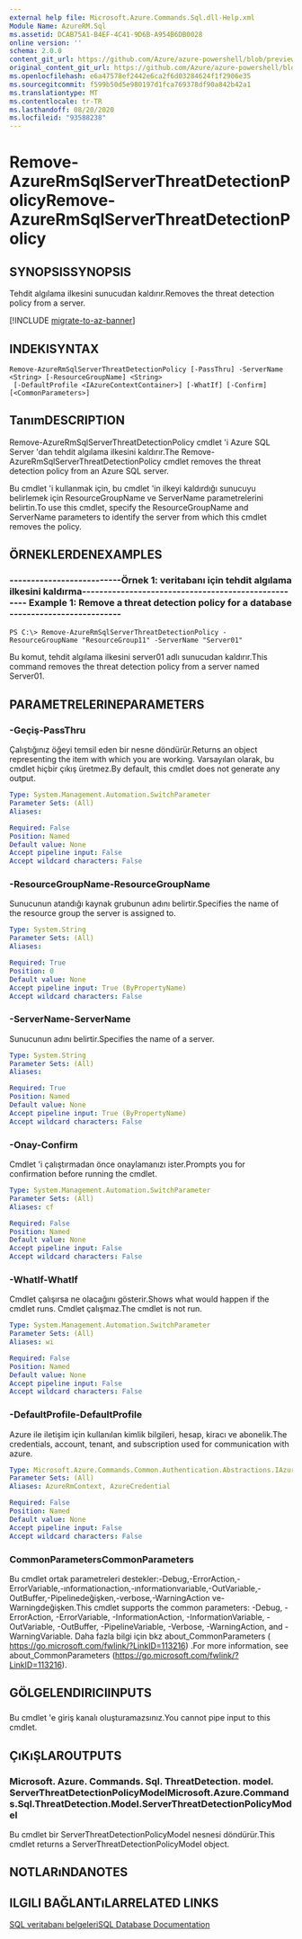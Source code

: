 ```yaml
---
external help file: Microsoft.Azure.Commands.Sql.dll-Help.xml
Module Name: AzureRM.Sql
ms.assetid: DCAB75A1-B4EF-4C41-9D6B-A954B6DB0028
online version: ''
schema: 2.0.0
content_git_url: https://github.com/Azure/azure-powershell/blob/preview/src/ResourceManager/Sql/Commands.Sql/help/Remove-AzureRmSqlServerThreatDetectionPolicy.md
original_content_git_url: https://github.com/Azure/azure-powershell/blob/preview/src/ResourceManager/Sql/Commands.Sql/help/Remove-AzureRmSqlServerThreatDetectionPolicy.md
ms.openlocfilehash: e6a47578ef2442e6ca2f6d03284624f1f2906e35
ms.sourcegitcommit: f599b50d5e980197d1fca769378df90a842b42a1
ms.translationtype: MT
ms.contentlocale: tr-TR
ms.lasthandoff: 08/20/2020
ms.locfileid: "93588238"
---
```

# <span data-ttu-id="dbf9e-101">Remove-AzureRmSqlServerThreatDetectionPolicy</span><span class="sxs-lookup"><span data-stu-id="dbf9e-101">Remove-AzureRmSqlServerThreatDetectionPolicy</span></span>

## <span data-ttu-id="dbf9e-102">SYNOPSIS</span><span class="sxs-lookup"><span data-stu-id="dbf9e-102">SYNOPSIS</span></span>
<span data-ttu-id="dbf9e-103">Tehdit algılama ilkesini sunucudan kaldırır.</span><span class="sxs-lookup"><span data-stu-id="dbf9e-103">Removes the threat detection policy from a server.</span></span>

[!INCLUDE [migrate-to-az-banner](../../includes/migrate-to-az-banner.md)]

## <span data-ttu-id="dbf9e-104">INDEKI</span><span class="sxs-lookup"><span data-stu-id="dbf9e-104">SYNTAX</span></span>

```
Remove-AzureRmSqlServerThreatDetectionPolicy [-PassThru] -ServerName <String> [-ResourceGroupName] <String>
 [-DefaultProfile <IAzureContextContainer>] [-WhatIf] [-Confirm] [<CommonParameters>]
```

## <span data-ttu-id="dbf9e-105">Tanım</span><span class="sxs-lookup"><span data-stu-id="dbf9e-105">DESCRIPTION</span></span>
<span data-ttu-id="dbf9e-106">Remove-AzureRmSqlServerThreatDetectionPolicy cmdlet 'i Azure SQL Server 'dan tehdit algılama ilkesini kaldırır.</span><span class="sxs-lookup"><span data-stu-id="dbf9e-106">The Remove-AzureRmSqlServerThreatDetectionPolicy cmdlet removes the threat detection policy from an Azure SQL server.</span></span>

<span data-ttu-id="dbf9e-107">Bu cmdlet 'i kullanmak için, bu cmdlet 'in ilkeyi kaldırdığı sunucuyu belirlemek için ResourceGroupName ve ServerName parametrelerini belirtin.</span><span class="sxs-lookup"><span data-stu-id="dbf9e-107">To use this cmdlet, specify the ResourceGroupName and ServerName parameters to identify the server from which this cmdlet removes the policy.</span></span>

## <span data-ttu-id="dbf9e-108">ÖRNEKLERDEN</span><span class="sxs-lookup"><span data-stu-id="dbf9e-108">EXAMPLES</span></span>

### <span data-ttu-id="dbf9e-109">--------------------------Örnek 1: veritabanı için tehdit algılama ilkesini kaldırma--------------------------</span><span class="sxs-lookup"><span data-stu-id="dbf9e-109">--------------------------  Example 1: Remove a threat detection policy for a database  --------------------------</span></span>
```
PS C:\> Remove-AzureRmSqlServerThreatDetectionPolicy -ResourceGroupName "ResourceGroup11" -ServerName "Server01"
```

<span data-ttu-id="dbf9e-110">Bu komut, tehdit algılama ilkesini server01 adlı sunucudan kaldırır.</span><span class="sxs-lookup"><span data-stu-id="dbf9e-110">This command removes the threat detection policy from a server named Server01.</span></span>

## <span data-ttu-id="dbf9e-111">PARAMETRELERINE</span><span class="sxs-lookup"><span data-stu-id="dbf9e-111">PARAMETERS</span></span>

### <span data-ttu-id="dbf9e-112">-Geçiş</span><span class="sxs-lookup"><span data-stu-id="dbf9e-112">-PassThru</span></span>
<span data-ttu-id="dbf9e-113">Çalıştığınız öğeyi temsil eden bir nesne döndürür.</span><span class="sxs-lookup"><span data-stu-id="dbf9e-113">Returns an object representing the item with which you are working.</span></span>
<span data-ttu-id="dbf9e-114">Varsayılan olarak, bu cmdlet hiçbir çıkış üretmez.</span><span class="sxs-lookup"><span data-stu-id="dbf9e-114">By default, this cmdlet does not generate any output.</span></span>

```yaml
Type: System.Management.Automation.SwitchParameter
Parameter Sets: (All)
Aliases: 

Required: False
Position: Named
Default value: None
Accept pipeline input: False
Accept wildcard characters: False
```

### <span data-ttu-id="dbf9e-115">-ResourceGroupName</span><span class="sxs-lookup"><span data-stu-id="dbf9e-115">-ResourceGroupName</span></span>
<span data-ttu-id="dbf9e-116">Sunucunun atandığı kaynak grubunun adını belirtir.</span><span class="sxs-lookup"><span data-stu-id="dbf9e-116">Specifies the name of the resource group the server is assigned to.</span></span>

```yaml
Type: System.String
Parameter Sets: (All)
Aliases: 

Required: True
Position: 0
Default value: None
Accept pipeline input: True (ByPropertyName)
Accept wildcard characters: False
```

### <span data-ttu-id="dbf9e-117">-ServerName</span><span class="sxs-lookup"><span data-stu-id="dbf9e-117">-ServerName</span></span>
<span data-ttu-id="dbf9e-118">Sunucunun adını belirtir.</span><span class="sxs-lookup"><span data-stu-id="dbf9e-118">Specifies the name of a server.</span></span>

```yaml
Type: System.String
Parameter Sets: (All)
Aliases: 

Required: True
Position: Named
Default value: None
Accept pipeline input: True (ByPropertyName)
Accept wildcard characters: False
```

### <span data-ttu-id="dbf9e-119">-Onay</span><span class="sxs-lookup"><span data-stu-id="dbf9e-119">-Confirm</span></span>
<span data-ttu-id="dbf9e-120">Cmdlet 'i çalıştırmadan önce onaylamanızı ister.</span><span class="sxs-lookup"><span data-stu-id="dbf9e-120">Prompts you for confirmation before running the cmdlet.</span></span>

```yaml
Type: System.Management.Automation.SwitchParameter
Parameter Sets: (All)
Aliases: cf

Required: False
Position: Named
Default value: None
Accept pipeline input: False
Accept wildcard characters: False
```

### <span data-ttu-id="dbf9e-121">-WhatIf</span><span class="sxs-lookup"><span data-stu-id="dbf9e-121">-WhatIf</span></span>
<span data-ttu-id="dbf9e-122">Cmdlet çalışırsa ne olacağını gösterir.</span><span class="sxs-lookup"><span data-stu-id="dbf9e-122">Shows what would happen if the cmdlet runs.</span></span>
<span data-ttu-id="dbf9e-123">Cmdlet çalışmaz.</span><span class="sxs-lookup"><span data-stu-id="dbf9e-123">The cmdlet is not run.</span></span>

```yaml
Type: System.Management.Automation.SwitchParameter
Parameter Sets: (All)
Aliases: wi

Required: False
Position: Named
Default value: None
Accept pipeline input: False
Accept wildcard characters: False
```

### <span data-ttu-id="dbf9e-124">-DefaultProfile</span><span class="sxs-lookup"><span data-stu-id="dbf9e-124">-DefaultProfile</span></span>
<span data-ttu-id="dbf9e-125">Azure ile iletişim için kullanılan kimlik bilgileri, hesap, kiracı ve abonelik.</span><span class="sxs-lookup"><span data-stu-id="dbf9e-125">The credentials, account, tenant, and subscription used for communication with azure.</span></span>

```yaml
Type: Microsoft.Azure.Commands.Common.Authentication.Abstractions.IAzureContextContainer
Parameter Sets: (All)
Aliases: AzureRmContext, AzureCredential

Required: False
Position: Named
Default value: None
Accept pipeline input: False
Accept wildcard characters: False
```

### <span data-ttu-id="dbf9e-126">CommonParameters</span><span class="sxs-lookup"><span data-stu-id="dbf9e-126">CommonParameters</span></span>
<span data-ttu-id="dbf9e-127">Bu cmdlet ortak parametreleri destekler:-Debug,-ErrorAction,-ErrorVariable,-ınformationaction,-ınformationvariable,-OutVariable,-OutBuffer,-Pipelinedeğişken,-verbose,-WarningAction ve-Warningdeğişken.</span><span class="sxs-lookup"><span data-stu-id="dbf9e-127">This cmdlet supports the common parameters: -Debug, -ErrorAction, -ErrorVariable, -InformationAction, -InformationVariable, -OutVariable, -OutBuffer, -PipelineVariable, -Verbose, -WarningAction, and -WarningVariable.</span></span> <span data-ttu-id="dbf9e-128">Daha fazla bilgi için bkz about_CommonParameters ( https://go.microsoft.com/fwlink/?LinkID=113216) .</span><span class="sxs-lookup"><span data-stu-id="dbf9e-128">For more information, see about_CommonParameters (https://go.microsoft.com/fwlink/?LinkID=113216).</span></span>

## <span data-ttu-id="dbf9e-129">GÖLGELENDIRICI</span><span class="sxs-lookup"><span data-stu-id="dbf9e-129">INPUTS</span></span>

###  
<span data-ttu-id="dbf9e-130">Bu cmdlet 'e giriş kanalı oluşturamazsınız.</span><span class="sxs-lookup"><span data-stu-id="dbf9e-130">You cannot pipe input to this cmdlet.</span></span>

## <span data-ttu-id="dbf9e-131">ÇıKıŞLAR</span><span class="sxs-lookup"><span data-stu-id="dbf9e-131">OUTPUTS</span></span>

### <span data-ttu-id="dbf9e-132">Microsoft. Azure. Commands. Sql. ThreatDetection. model. ServerThreatDetectionPolicyModel</span><span class="sxs-lookup"><span data-stu-id="dbf9e-132">Microsoft.Azure.Commands.Sql.ThreatDetection.Model.ServerThreatDetectionPolicyModel</span></span>
<span data-ttu-id="dbf9e-133">Bu cmdlet bir ServerThreatDetectionPolicyModel nesnesi döndürür.</span><span class="sxs-lookup"><span data-stu-id="dbf9e-133">This cmdlet returns a ServerThreatDetectionPolicyModel object.</span></span>

## <span data-ttu-id="dbf9e-134">NOTLARıNDA</span><span class="sxs-lookup"><span data-stu-id="dbf9e-134">NOTES</span></span>

## <span data-ttu-id="dbf9e-135">ILGILI BAĞLANTıLAR</span><span class="sxs-lookup"><span data-stu-id="dbf9e-135">RELATED LINKS</span></span>

[<span data-ttu-id="dbf9e-136">SQL veritabanı belgeleri</span><span class="sxs-lookup"><span data-stu-id="dbf9e-136">SQL Database Documentation</span></span>](https://docs.microsoft.com/azure/sql-database/)

